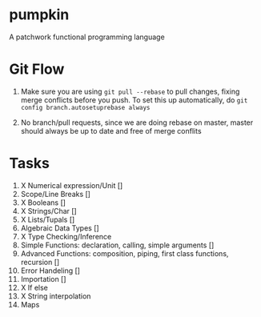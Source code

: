 pumpkin
=======

A patchwork functional programming language

Git Flow
======
1) Make sure you are using `git pull --rebase` to pull changes, fixing merge
conflicts before you push. To set this up automatically, do ```git config
branch.autosetuprebase always```

2) No branch/pull requests, since we are doing rebase on master, master should
always be up to date and free of merge conflits

Tasks
======

1. X Numerical expression/Unit []
2. Scope/Line Breaks []
3. X Booleans []
4. X Strings/Char []
5. X Lists/Tupals []
6. Algebraic Data Types []
7. X Type Checking/Inference
8. Simple Functions: declaration, calling, simple arguments []
9. Advanced Functions: composition, piping, first class functions, recursion []
10. Error Handeling []
11. Importation []
12. X If else
13. X String interpolation
14. Maps

